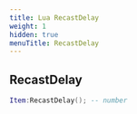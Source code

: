 ```yaml
---
title: Lua RecastDelay
weight: 1
hidden: true
menuTitle: RecastDelay
---
```

## RecastDelay
```lua
Item:RecastDelay(); -- number
```
